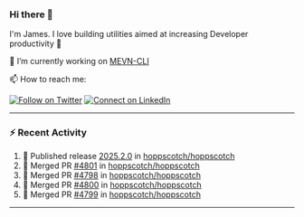 ### Hi there 👋

I'm James. I love building utilities aimed at increasing Developer productivity :raised_hands: 

🔭 I’m currently working on [MEVN-CLI](https://github.com/madlabsinc/mevn-cli)

📫 How to reach me:

[![Follow on Twitter](https://img.shields.io/badge/--twitter?label=Twitter&logo=Twitter&style=social)](https://twitter.com/james_madhacks) [![Connect on LinkedIn](https://img.shields.io/badge/--linkedin?label=LinkedIn&logo=LinkedIn&style=social)](https://www.linkedin.com/in/jamesgeorge007)

---

### :zap: Recent Activity

<!--START_SECTION:activity-->
1. 🚀 Published release [2025.2.0](https://github.com/hoppscotch/hoppscotch/releases/tag/2025.2.0) in [hoppscotch/hoppscotch](https://github.com/hoppscotch/hoppscotch)
2. 🎉 Merged PR [#4801](https://github.com/hoppscotch/hoppscotch/pull/4801) in [hoppscotch/hoppscotch](https://github.com/hoppscotch/hoppscotch)
3. 🎉 Merged PR [#4798](https://github.com/hoppscotch/hoppscotch/pull/4798) in [hoppscotch/hoppscotch](https://github.com/hoppscotch/hoppscotch)
4. 🎉 Merged PR [#4800](https://github.com/hoppscotch/hoppscotch/pull/4800) in [hoppscotch/hoppscotch](https://github.com/hoppscotch/hoppscotch)
5. 🎉 Merged PR [#4799](https://github.com/hoppscotch/hoppscotch/pull/4799) in [hoppscotch/hoppscotch](https://github.com/hoppscotch/hoppscotch)
<!--END_SECTION:activity-->

---

<!--
**jamesgeorge007/jamesgeorge007** is a ✨ _special_ ✨ repository because its `README.md` (this file) appears on your GitHub profile.

Here are some ideas to get you started:

- 🌱 I’m currently learning ...
- 👯 I’m looking to collaborate on ...
- 🤔 I’m looking for help with ...
- 💬 Ask me about ...
- 😄 Pronouns: ...
- ⚡ Fun fact: ...
-->
